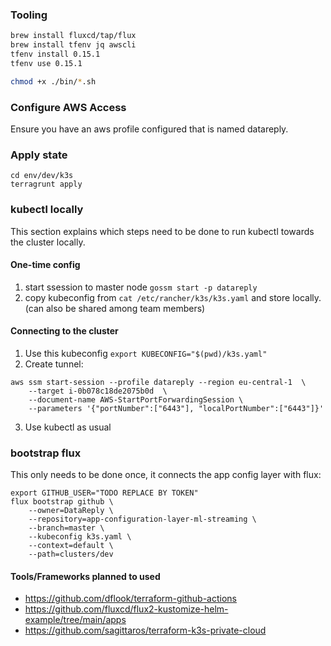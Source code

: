 ### Tooling
```bash
brew install fluxcd/tap/flux
brew install tfenv jq awscli
tfenv install 0.15.1
tfenv use 0.15.1

chmod +x ./bin/*.sh
```

### Configure AWS Access

Ensure you have an aws profile configured that is named datareply.

### Apply state

```
cd env/dev/k3s
terragrunt apply
```

###  kubectl locally

This section explains which steps need to be done to run kubectl towards the cluster locally.

#### One-time config
1. start ssession to master node
`gossm start -p datareply`
2. copy kubeconfig from `cat /etc/rancher/k3s/k3s.yaml`  and store locally.
(can also be shared among team members)

#### Connecting to the cluster

1. Use this kubeconfig `export KUBECONFIG="$(pwd)/k3s.yaml"`
2. Create tunnel: 
```
aws ssm start-session --profile datareply --region eu-central-1  \
    --target i-0b078c18de2075b0d  \
    --document-name AWS-StartPortForwardingSession \
    --parameters '{"portNumber":["6443"], "localPortNumber":["6443"]}'
```
3. Use kubectl as usual

### bootstrap flux

This  only needs to be done once, it connects the app config layer with flux:

```
export GITHUB_USER="TODO REPLACE BY TOKEN"
flux bootstrap github \
    --owner=DataReply \
    --repository=app-configuration-layer-ml-streaming \
    --branch=master \
    --kubeconfig k3s.yaml \
    --context=default \
    --path=clusters/dev
```

#### Tools/Frameworks planned to used

- https://github.com/dflook/terraform-github-actions
- https://github.com/fluxcd/flux2-kustomize-helm-example/tree/main/apps
- https://github.com/sagittaros/terraform-k3s-private-cloud